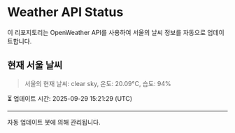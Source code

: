 
# Weather API Status

이 리포지토리는 OpenWeather API를 사용하여 서울의 날씨 정보를 자동으로 업데이트합니다.

## 현재 서울 날씨
> 서울의 현재 날씨: clear sky, 온도: 20.09°C, 습도: 94%

⏳ 업데이트 시간: 2025-09-29 15:21:29 (UTC)

---
자동 업데이트 봇에 의해 관리됩니다.
